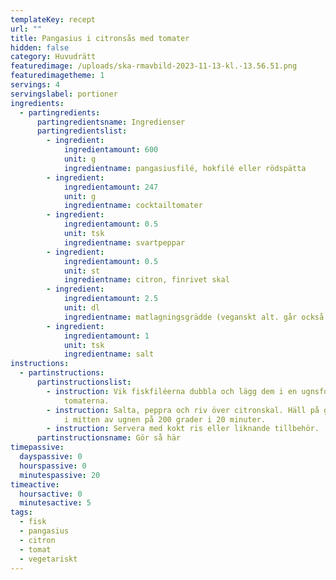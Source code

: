 ```yaml
---
templateKey: recept
url: ""
title: Pangasius i citronsås med tomater
hidden: false
category: Huvudrätt
featuredimage: /uploads/ska-rmavbild-2023-11-13-kl.-13.56.51.png
featuredimagetheme: 1
servings: 4
servingslabel: portioner
ingredients:
  - partingredients:
      partingredientsname: Ingredienser
      partingredientslist:
        - ingredient:
            ingredientamount: 600
            unit: g
            ingredientname: pangasiusfilé, hokfilé eller rödspätta
        - ingredient:
            ingredientamount: 247
            unit: g
            ingredientname: cocktailtomater
        - ingredient:
            ingredientamount: 0.5
            unit: tsk
            ingredientname: svartpeppar
        - ingredient:
            ingredientamount: 0.5
            unit: st
            ingredientname: citron, finrivet skal
        - ingredient:
            ingredientamount: 2.5
            unit: dl
            ingredientname: matlagningsgrädde (veganskt alt. går också bra)
        - ingredient:
            ingredientamount: 1
            unit: tsk
            ingredientname: salt
instructions:
  - partinstructions:
      partinstructionslist:
        - instruction: Vik fiskfiléerna dubbla och lägg dem i en ugnsform tillsammans med
            tomaterna.
        - instruction: Salta, peppra och riv över citronskal. Häll på grädden och ställ in
            i mitten av ugnen på 200 grader i 20 minuter.
        - instruction: Servera med kokt ris eller liknande tillbehör.
      partinstructionsname: Gör så här
timepassive:
  dayspassive: 0
  hourspassive: 0
  minutespassive: 20
timeactive:
  hoursactive: 0
  minutesactive: 5
tags:
  - fisk
  - pangasius
  - citron
  - tomat
  - vegetariskt
---
```

